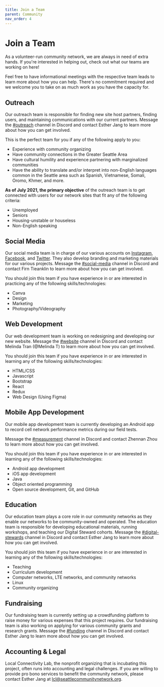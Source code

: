 ```yaml
---
title: Join a Team
parent: Community
nav_order: 4
---
```


# Join a Team

As a volunteer-run community network, we are always in need of extra hands.
If you're interested in helping out, check out what our teams are working on here!

Feel free to have informational meetings with the respective team leads to learn more about how you can help. There's no commitment required and we welcome you to take on as much work as you have the capacity for.

## Outreach
Our outreach team is responsible for finding new site host partners, finding users, and maintaining communications with our current partners. Message the [#outreach](https://discord.gg/sZkK5RpeCE) channel in Discord and contact Esther Jang to learn more about how you can get involved.

This is the perfect team for you if any of the following apply to you:
- Experience with community organizing
- Have community connections in the Greater Seattle Area
- Have cultural humility and experience partnering with marginalized communities
- Have the ability to translate and/or interpret into non-English languages common in the Seattle area such as Spanish, Vietnamese, Somali, Oromo, Khmer, and more.

**As of July 2021, the primary objective** of the outreach team is to get connected with users for our network sites that fit any of the following criteria:
- Unemployed
- Seniors
- Housing-unstable or houseless
- Non-English speaking

## Social Media
Our social media team is in charge of our various accounts on [Instagram](https://www.instagram.com/seattlecommnet/), [Facebook](https://facebook.com/seattlecommnet), and [Twitter](https://twitter.com/seattlecommnet). They also develop branding and marketing materials for our various projects. Message the [#social-media](https://discord.gg/sZkK5RpeCE) channel in Discord and contact Firn Tieanklin to learn more about how you can get involved.

You should join this team if you have experience in or are interested in practicing any of the following skills/technologies:
- Canva
- Design
- Marketing
- Photography/Videography

## Web Development
Our web development team is working on redesigning and developing our new website. Message the [#website](https://discord.gg/sZkK5RpeCE) channel in Discord and contact Melinda Tran (@Melinda T) to learn more about how you can get involved.

You should join this team if you have experience in or are interested in learning any of the following skills/technologies:
- HTML/CSS
- Javascript
- Bootstrap
- React
- Redux
- Web Design (Using Figma)

## Mobile App Development
Our mobile app development team is currently developing an Android app to record cell network performance metrics during our field tests.

Message the [#measurement](https://discord.gg/sZkK5RpeCE) channel in Discord and contact Zhennan Zhou to learn more about how you can get involved.

You should join this team if you have experience in or are interested in learning any of the following skills/technologies:
- Android app development
- iOS app development
- Java
- Object oriented programming
- Open source development, Git, and GitHub

## Education
Our education team plays a core role in our community networks as they enable our networks to be community-owned and operated. The education team is responsible for developing educational materials, running workshops, and teaching our Digital Steward cohorts. Message the [#digital-stewards](https://discord.gg/sZkK5RpeCE) channel in Discord and contact Esther Jang to learn more about how you can get involved.

You should join this team if you have experience in or are interested in learning any of the following skills/technologies:
- Teaching
- Curriculum development
- Computer networks, LTE networks, and community networks
- Linux
- Community organizing

## Fundraising
Our fundraising team is currently setting up a crowdfunding platform to raise money for various expenses that this project requires. Our fundraising team is also working on applying for various community grants and research grants. Message the [#funding](https://discord.gg/sZkK5RpeCE) channel in Discord and contact Esther Jang to learn more about how you can get involved.

## Accounting & Legal
Local Connectivity Lab, the nonprofit organizing that is incubating this project, often runs into accounting and legal challenges. If you are willing to provide pro bono services to benefit the community network, please contact Esther Jang at lcl@seattlecommunitynetwork.org.
